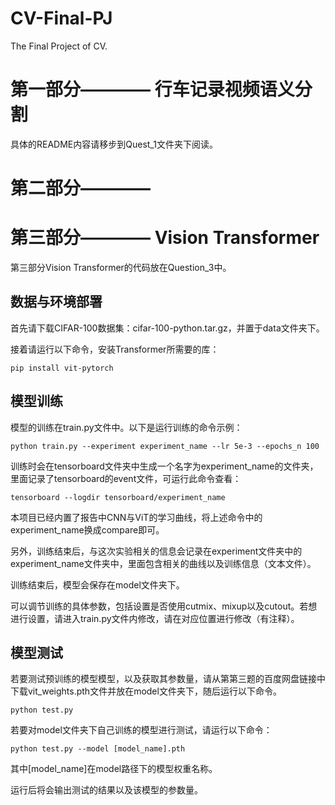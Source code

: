 # CV-Final-PJ
The Final Project of CV.

# 第一部分———— 行车记录视频语义分割
具体的README内容请移步到Quest_1文件夹下阅读。

# 第二部分———— 

# 第三部分———— Vision Transformer
第三部分Vision Transformer的代码放在Question_3中。
## 数据与环境部署
首先请下载CIFAR-100数据集：cifar-100-python.tar.gz，并置于data文件夹下。

接着请运行以下命令，安装Transformer所需要的库：
```
pip install vit-pytorch
```
## 模型训练
模型的训练在train.py文件中。以下是运行训练的命令示例：
```
python train.py --experiment experiment_name --lr 5e-3 --epochs_n 100
```
训练时会在tensorboard文件夹中生成一个名字为experiment_name的文件夹，里面记录了tensorboard的event文件，可运行此命令查看：
```
tensorboard --logdir tensorboard/experiment_name
```
本项目已经内置了报告中CNN与ViT的学习曲线，将上述命令中的experiment_name换成compare即可。

另外，训练结束后，与这次实验相关的信息会记录在experiment文件夹中的experiment_name文件夹中，里面包含相关的曲线以及训练信息（文本文件）。
  
训练结束后，模型会保存在model文件夹下。
  
可以调节训练的具体参数，包括设置是否使用cutmix、mixup以及cutout。若想进行设置，请进入train.py文件内修改，请在对应位置进行修改（有注释）。

## 模型测试
若要测试预训练的模型模型，以及获取其参数量，请从第第三题的百度网盘链接中下载vit_weights.pth文件并放在model文件夹下，随后运行以下命令。
```
python test.py
```

若要对model文件夹下自己训练的模型进行测试，请运行以下命令：
```
python test.py --model [model_name].pth
```
其中\[model_name\]在model路径下的模型权重名称。

运行后将会输出测试的结果以及该模型的参数量。
